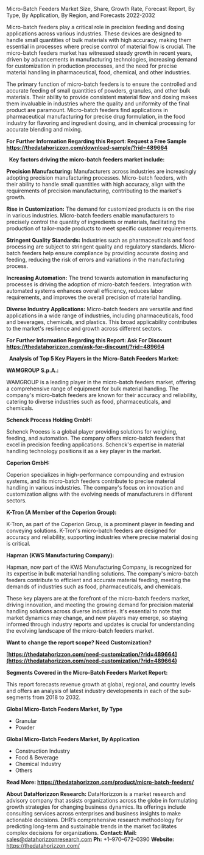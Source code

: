 ﻿Micro-Batch Feeders Market Size, Share, Growth Rate, Forecast Report, By Type, By Application, By Region, and Forecasts 2022-2032

Micro-batch feeders play a critical role in precision feeding and dosing applications across various industries. These devices are designed to handle small quantities of bulk materials with high accuracy, making them essential in processes where precise control of material flow is crucial. The micro-batch feeders market has witnessed steady growth in recent years, driven by advancements in manufacturing technologies, increasing demand for customization in production processes, and the need for precise material handling in pharmaceutical, food, chemical, and other industries.

The primary function of micro-batch feeders is to ensure the controlled and accurate feeding of small quantities of powders, granules, and other bulk materials. Their ability to provide consistent material flow and dosing makes them invaluable in industries where the quality and uniformity of the final product are paramount. Micro-batch feeders find applications in pharmaceutical manufacturing for precise drug formulation, in the food industry for flavoring and ingredient dosing, and in chemical processing for accurate blending and mixing.

**For Further Information Regarding this Report: Request a Free Sample <https://thedatahorizzon.com/download-sample/?rid=489664>** 

` `**Key factors driving the micro-batch feeders market include:**

**Precision Manufacturing:** Manufacturers across industries are increasingly adopting precision manufacturing processes. Micro-batch feeders, with their ability to handle small quantities with high accuracy, align with the requirements of precision manufacturing, contributing to the market's growth.

**Rise in Customization:** The demand for customized products is on the rise in various industries. Micro-batch feeders enable manufacturers to precisely control the quantity of ingredients or materials, facilitating the production of tailor-made products to meet specific customer requirements.

**Stringent Quality Standards:** Industries such as pharmaceuticals and food processing are subject to stringent quality and regulatory standards. Micro-batch feeders help ensure compliance by providing accurate dosing and feeding, reducing the risk of errors and variations in the manufacturing process.

**Increasing Automation:** The trend towards automation in manufacturing processes is driving the adoption of micro-batch feeders. Integration with automated systems enhances overall efficiency, reduces labor requirements, and improves the overall precision of material handling.

**Diverse Industry Applications:** Micro-batch feeders are versatile and find applications in a wide range of industries, including pharmaceuticals, food and beverages, chemicals, and plastics. This broad applicability contributes to the market's resilience and growth across different sectors.

**For Further Information Regarding this Report: Ask For Discount <https://thedatahorizzon.com/ask-for-discount/?rid=489664>** 

` `**Analysis of Top 5 Key Players in the Micro-Batch Feeders Market:**

**WAMGROUP S.p.A.:**

WAMGROUP is a leading player in the micro-batch feeders market, offering a comprehensive range of equipment for bulk material handling. The company's micro-batch feeders are known for their accuracy and reliability, catering to diverse industries such as food, pharmaceuticals, and chemicals.

**Schenck Process Holding GmbH:**

Schenck Process is a global player providing solutions for weighing, feeding, and automation. The company offers micro-batch feeders that excel in precision feeding applications. Schenck's expertise in material handling technology positions it as a key player in the market.

**Coperion GmbH:**

Coperion specializes in high-performance compounding and extrusion systems, and its micro-batch feeders contribute to precise material handling in various industries. The company's focus on innovation and customization aligns with the evolving needs of manufacturers in different sectors.

**K-Tron (A Member of the Coperion Group):**

K-Tron, as part of the Coperion Group, is a prominent player in feeding and conveying solutions. K-Tron's micro-batch feeders are designed for accuracy and reliability, supporting industries where precise material dosing is critical.

**Hapman (KWS Manufacturing Company):**

Hapman, now part of the KWS Manufacturing Company, is recognized for its expertise in bulk material handling solutions. The company's micro-batch feeders contribute to efficient and accurate material feeding, meeting the demands of industries such as food, pharmaceuticals, and chemicals.

These key players are at the forefront of the micro-batch feeders market, driving innovation, and meeting the growing demand for precision material handling solutions across diverse industries. It's essential to note that market dynamics may change, and new players may emerge, so staying informed through industry reports and updates is crucial for understanding the evolving landscape of the micro-batch feeders market.

**Want to change the report scope? Need Customization?**

[**https://thedatahorizzon.com/need-customization/?rid=489664](https://thedatahorizzon.com/need-customization/?rid=489664)** 

**Segments Covered in the Micro-Batch Feeders Market Report:**

This report forecasts revenue growth at global, regional, and country levels and offers an analysis of latest industry developments in each of the sub-segments from 2018 to 2032.

**Global Micro-Batch Feeders Market, By Type**

- Granular
- Powder

**Global Micro-Batch Feeders Market, By Application**

- Construction Industry
- Food & Beverage
- Chemical Industry
- Others

**Read More: <https://thedatahorizzon.com/product/micro-batch-feeders/>** 

**About DataHorizzon Research:**DataHorizzon is a market research and advisory company that assists organizations across the globe in formulating growth strategies for changing business dynamics. Its offerings include consulting services across enterprises and business insights to make actionable decisions. DHR’s comprehensive research methodology for predicting long-term and sustainable trends in the market facilitates complex decisions for organizations.**Contact:Mail:** <sales@datahorizzonresearch.com> **Ph:** +1–970–672–0390**Website:** <https://thedatahorizzon.com/> 

